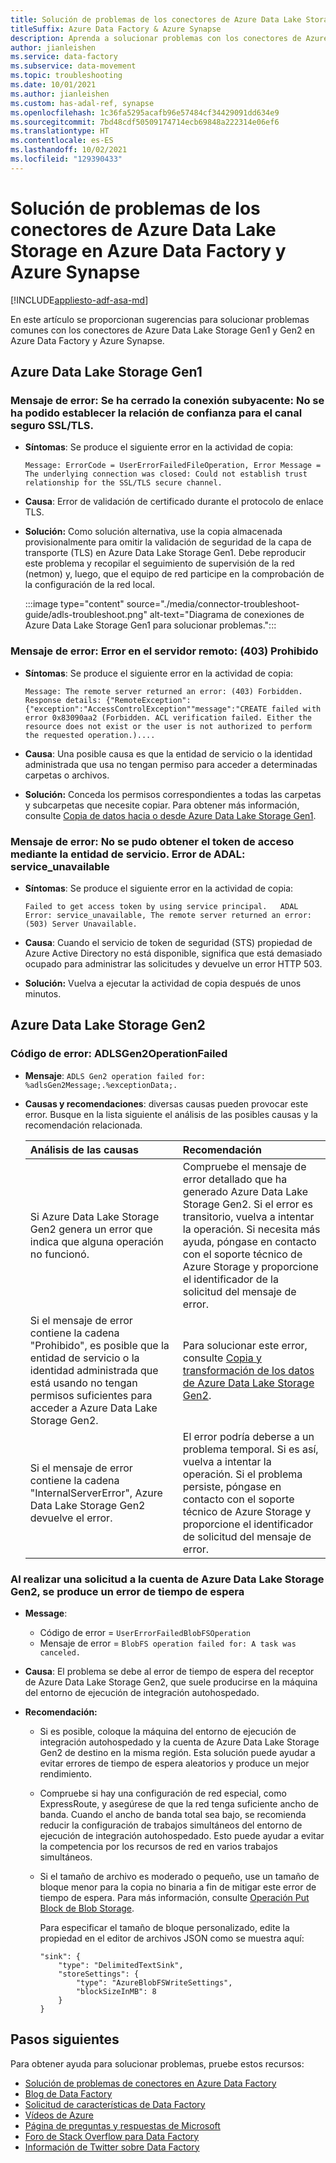 ```yaml
---
title: Solución de problemas de los conectores de Azure Data Lake Storage
titleSuffix: Azure Data Factory & Azure Synapse
description: Aprenda a solucionar problemas con los conectores de Azure Data Lake Storage Gen1 y Gen2 en Azure Data Factory y Azure Synapse Analytics.
author: jianleishen
ms.service: data-factory
ms.subservice: data-movement
ms.topic: troubleshooting
ms.date: 10/01/2021
ms.author: jianleishen
ms.custom: has-adal-ref, synapse
ms.openlocfilehash: 1c36fa5295acafb96e57484cf34429091dd634e9
ms.sourcegitcommit: 7bd48cdf50509174714ecb69848a222314e06ef6
ms.translationtype: HT
ms.contentlocale: es-ES
ms.lasthandoff: 10/02/2021
ms.locfileid: "129390433"
---
```

# <a name="troubleshoot-the-azure-data-lake-storage-connectors-in-azure-data-factory-and-azure-synapse"></a>Solución de problemas de los conectores de Azure Data Lake Storage en Azure Data Factory y Azure Synapse

[!INCLUDE[appliesto-adf-asa-md](includes/appliesto-adf-asa-md.md)]

En este artículo se proporcionan sugerencias para solucionar problemas comunes con los conectores de Azure Data Lake Storage Gen1 y Gen2 en Azure Data Factory y Azure Synapse.

## <a name="azure-data-lake-storage-gen1"></a>Azure Data Lake Storage Gen1

### <a name="error-message-the-underlying-connection-was-closed-could-not-establish-trust-relationship-for-the-ssltls-secure-channel"></a>Mensaje de error: Se ha cerrado la conexión subyacente: No se ha podido establecer la relación de confianza para el canal seguro SSL/TLS.

- **Síntomas**: Se produce el siguiente error en la actividad de copia: 

    `Message: ErrorCode = UserErrorFailedFileOperation, Error Message = The underlying connection was closed: Could not establish trust relationship for the SSL/TLS secure channel.`

- **Causa**: Error de validación de certificado durante el protocolo de enlace TLS.

- **Solución:** Como solución alternativa, use la copia almacenada provisionalmente para omitir la validación de seguridad de la capa de transporte (TLS) en Azure Data Lake Storage Gen1. Debe reproducir este problema y recopilar el seguimiento de supervisión de la red (netmon) y, luego, que el equipo de red participe en la comprobación de la configuración de la red local.

    :::image type="content" source="./media/connector-troubleshoot-guide/adls-troubleshoot.png" alt-text="Diagrama de conexiones de Azure Data Lake Storage Gen1 para solucionar problemas.":::


### <a name="error-message-the-remote-server-returned-an-error-403-forbidden"></a>Mensaje de error: Error en el servidor remoto: (403) Prohibido

- **Síntomas**: Se produce el siguiente error en la actividad de copia: 

   `Message: The remote server returned an error: (403) Forbidden.   
    Response details: {"RemoteException":{"exception":"AccessControlException""message":"CREATE failed with error 0x83090aa2 (Forbidden. ACL verification failed. Either the resource does not exist or the user is not authorized to perform the requested operation.)....`

- **Causa**: Una posible causa es que la entidad de servicio o la identidad administrada que usa no tengan permiso para acceder a determinadas carpetas o archivos.

- **Solución:** Conceda los permisos correspondientes a todas las carpetas y subcarpetas que necesite copiar. Para obtener más información, consulte [Copia de datos hacia o desde Azure Data Lake Storage Gen1](connector-azure-data-lake-store.md#linked-service-properties).

### <a name="error-message-failed-to-get-access-token-by-using-service-principal-adal-error-service_unavailable"></a>Mensaje de error: No se pudo obtener el token de acceso mediante la entidad de servicio. Error de ADAL: service_unavailable

- **Síntomas**: Se produce el siguiente error en la actividad de copia:

    `Failed to get access token by using service principal.  
    ADAL Error: service_unavailable, The remote server returned an error: (503) Server Unavailable.`

- **Causa**: Cuando el servicio de token de seguridad (STS) propiedad de Azure Active Directory no está disponible, significa que está demasiado ocupado para administrar las solicitudes y devuelve un error HTTP 503. 

- **Solución:** Vuelva a ejecutar la actividad de copia después de unos minutos.

## <a name="azure-data-lake-storage-gen2"></a>Azure Data Lake Storage Gen2

### <a name="error-code-adlsgen2operationfailed"></a>Código de error: ADLSGen2OperationFailed

- **Mensaje**: `ADLS Gen2 operation failed for: %adlsGen2Message;.%exceptionData;.`

- **Causas y recomendaciones**: diversas causas pueden provocar este error. Busque en la lista siguiente el análisis de las posibles causas y la recomendación relacionada.

  | Análisis de las causas                                               | Recomendación                                               |
  | :----------------------------------------------------------- | :----------------------------------------------------------- |
  | Si Azure Data Lake Storage Gen2 genera un error que indica que alguna operación no funcionó.| Compruebe el mensaje de error detallado que ha generado Azure Data Lake Storage Gen2. Si el error es transitorio, vuelva a intentar la operación. Si necesita más ayuda, póngase en contacto con el soporte técnico de Azure Storage y proporcione el identificador de la solicitud del mensaje de error. |
  | Si el mensaje de error contiene la cadena "Prohibido", es posible que la entidad de servicio o la identidad administrada que está usando no tengan permisos suficientes para acceder a Azure Data Lake Storage Gen2. | Para solucionar este error, consulte [Copia y transformación de los datos de Azure Data Lake Storage Gen2](./connector-azure-data-lake-storage.md#service-principal-authentication). |
  | Si el mensaje de error contiene la cadena "InternalServerError", Azure Data Lake Storage Gen2 devuelve el error. | El error podría deberse a un problema temporal. Si es así, vuelva a intentar la operación. Si el problema persiste, póngase en contacto con el soporte técnico de Azure Storage y proporcione el identificador de solicitud del mensaje de error. |

### <a name="request-to-azure-data-lake-storage-gen2-account-caused-a-timeout-error"></a>Al realizar una solicitud a la cuenta de Azure Data Lake Storage Gen2, se produce un error de tiempo de espera

- **Message**: 
  * Código de error = `UserErrorFailedBlobFSOperation`
  * Mensaje de error = `BlobFS operation failed for: A task was canceled.`

- **Causa**: El problema se debe al error de tiempo de espera del receptor de Azure Data Lake Storage Gen2, que suele producirse en la máquina del entorno de ejecución de integración autohospedado.

- **Recomendación:** 

    - Si es posible, coloque la máquina del entorno de ejecución de integración autohospedado y la cuenta de Azure Data Lake Storage Gen2 de destino en la misma región. Esta solución puede ayudar a evitar errores de tiempo de espera aleatorios y produce un mejor rendimiento.

    - Compruebe si hay una configuración de red especial, como ExpressRoute, y asegúrese de que la red tenga suficiente ancho de banda. Cuando el ancho de banda total sea bajo, se recomienda reducir la configuración de trabajos simultáneos del entorno de ejecución de integración autohospedado. Esto puede ayudar a evitar la competencia por los recursos de red en varios trabajos simultáneos.

    - Si el tamaño de archivo es moderado o pequeño, use un tamaño de bloque menor para la copia no binaria a fin de mitigar este error de tiempo de espera. Para más información, consulte [Operación Put Block de Blob Storage](/rest/api/storageservices/put-block).

       Para especificar el tamaño de bloque personalizado, edite la propiedad en el editor de archivos JSON como se muestra aquí:
    
        ```
        "sink": {
            "type": "DelimitedTextSink",
            "storeSettings": {
                "type": "AzureBlobFSWriteSettings",
                "blockSizeInMB": 8
            }
        }
        ```

## <a name="next-steps"></a>Pasos siguientes

Para obtener ayuda para solucionar problemas, pruebe estos recursos:

- [Solución de problemas de conectores en Azure Data Factory](connector-troubleshoot-guide.md)
- [Blog de Data Factory](https://azure.microsoft.com/blog/tag/azure-data-factory/)
- [Solicitud de características de Data Factory](/answers/topics/azure-data-factory.html)
- [Vídeos de Azure](https://azure.microsoft.com/resources/videos/index/?sort=newest&services=data-factory)
- [Página de preguntas y respuestas de Microsoft](/answers/topics/azure-data-factory.html)
- [Foro de Stack Overflow para Data Factory](https://stackoverflow.com/questions/tagged/azure-data-factory)
- [Información de Twitter sobre Data Factory](https://twitter.com/hashtag/DataFactory)

